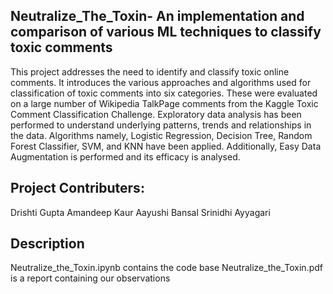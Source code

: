 ## Neutralize_The_Toxin- An implementation and comparison of various ML techniques to classify toxic comments
This project addresses the need to identify and classify toxic online comments. It introduces the various approaches and algorithms used for classification of toxic comments into six categories. These were evaluated on a large number of Wikipedia TalkPage comments from the Kaggle Toxic Comment Classification Challenge. Exploratory data analysis has been performed to understand underlying patterns, trends and relationships in the data. Algorithms namely, Logistic Regression, Decision Tree, Random Forest Classifier, SVM, and KNN have been applied. Additionally, Easy Data Augmentation is performed and its efficacy is analysed.

## Project Contributers:
Drishti Gupta
Amandeep Kaur
Aayushi Bansal
Srinidhi Ayyagari

## Description
Neutralize_the_Toxin.ipynb contains the code base
Neutralize_the_Toxin.pdf is a report containing our observations
